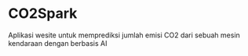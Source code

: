 # CO2Spark
Aplikasi wesite untuk memprediksi jumlah emisi CO2 dari sebuah mesin kendaraan dengan berbasis AI
